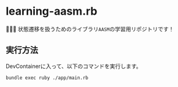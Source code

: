 # learning-aasm.rb

🦞🦞🦞 状態遷移を扱うためのライブラリ`AASM`の学習用リポジトリです！  

## 実行方法

DevContainerに入って、以下のコマンドを実行します。  

```shell
bundle exec ruby ./app/main.rb
```
